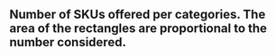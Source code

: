 ## Number of SKUs offered per categories. The area of the rectangles are proportional to the number considered.